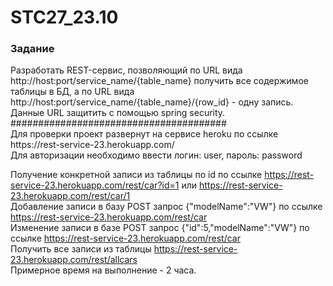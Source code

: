 # STC27_23.10
<h3>Задание</h3>
Разработать REST-сервис, позволяющий по URL вида
http://host:port/service_name/{table_name} получить все содержимое таблицы в БД, а по
URL вида http://host:port/service_name/{table_name}/{row_id} - одну запись. Данные URL
защитить с помощью spring security.<br>
#######################################<br>
Для проверки проект развернут на сервисе heroku по ссылке https://rest-service-23.herokuapp.com/<br>
Для авторизации необходимо ввести логин: user, пароль: password<br>

Получение конкретной записи из таблицы по id по ссылке https://rest-service-23.herokuapp.com/rest/car?id=1 или https://rest-service-23.herokuapp.com/rest/car/1 <br>
Добавление записи в базу POST запрос {"modelName":"VW"} по ссылке https://rest-service-23.herokuapp.com/rest/car <br>
Изменение записи в базе POST запрос {"id":5,"modelName":"VW"} по ссылке https://rest-service-23.herokuapp.com/rest/car <br>
Получить все записи из таблицы https://rest-service-23.herokuapp.com/rest/allcars <br>
Примерное время на выполнение - 2 часа.
